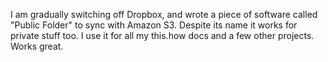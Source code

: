 I am gradually switching off Dropbox, and wrote a piece of software called "Public Folder" to sync with Amazon S3. Despite its name it works for private stuff too. I use it for all my this.how docs and a few other projects. Works great. 
